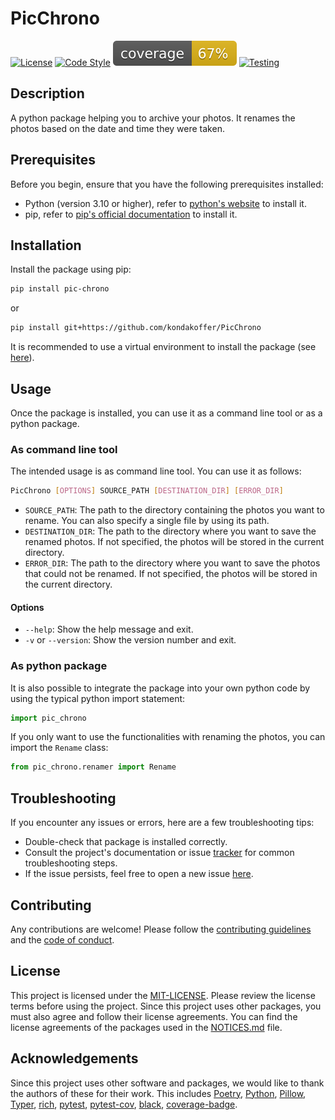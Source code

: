 # PicChrono

[![License](https://img.shields.io/badge/License-MIT-purple.svg)](LICENSE)
[![Code Style](https://img.shields.io/badge/Code%20Style-black-black.svg)](https://github.com/psf/black)
[![Coverage](./assets/badges/coverage.svg)](./assets/badges/coverage.svg)
[![Testing](https://img.shields.io/badge/Testing-PyTest-olive.svg)](https://docs.pytest.org/)


## Description
A python package helping you to archive your photos. It renames the photos based on the date and time they were taken.

## Prerequisites
Before you begin, ensure that you have the following prerequisites installed:

- Python (version 3.10 or higher), refer to [python's website](https://www.python.org) to install it.
- pip, refer to [pip's official documentation](https://pip.pypa.io/en/stable/installing/) to install it.

## Installation
Install the package using pip:
```bash
pip install pic-chrono
```
or 
```bash
pip install git+https://github.com/kondakoffer/PicChrono
```
It is recommended to use a virtual environment to install the package (see [here](https://docs.python.org/3/library/venv.html)).

## Usage
Once the package is installed, you can use it as a command line tool or as a python package.

### As command line tool
The intended usage is as command line tool. You can use it as follows:
```bash
PicChrono [OPTIONS] SOURCE_PATH [DESTINATION_DIR] [ERROR_DIR]  
```
- `SOURCE_PATH`: The path to the directory containing the photos you want to rename. You can also specify a single file by using its path.
- `DESTINATION_DIR`: The path to the directory where you want to save the renamed photos. If not specified, the photos will be stored in the current directory.
- `ERROR_DIR`: The path to the directory where you want to save the photos that could not be renamed. If not specified, the photos will be stored in the current directory.

#### Options
- `--help`: Show the help message and exit.
- `-v` or `--version`: Show the version number and exit.

### As python package
It is also possible to integrate the package into your own python code by using the typical python import statement:
```python
import pic_chrono
```
If you only want to use the functionalities with renaming the photos, you can import the `Rename` class:
```python
from pic_chrono.renamer import Rename
```

<!-- For an extended documentation of the package, please refer to ***ADD LINK TO DOCS***. -->

## Troubleshooting
If you encounter any issues or errors, here are a few troubleshooting tips:

- Double-check that package is installed correctly.
- Consult the project's documentation or issue [tracker](https://github.com/kondakoffer/PicChrono/issues) for common troubleshooting steps.
- If the issue persists, feel free to open a new issue [here](https://github.com/kondakoffer/PicChrono/issues).

## Contributing
Any contributions are welcome! 
Please follow the [contributing guidelines](CONTRIBUTING.md) and the [code of conduct](CODE_OF_CONDUCT.md).

## License
This project is licensed under the [MIT-LICENSE](LICENSE). 
Please review the license terms before using the project.
Since this project uses other packages, you must also agree and follow their license agreements. You can find the license agreements of the packages used in the [NOTICES.md](NOTICES.md) file.

## Acknowledgements
Since this project uses other software and packages, we would like to thank the authors of these for their work.
This includes [Poetry](https://python-poetry.org/), [Python](https://www.python.org/), [Pillow](https://python-pillow.org/), [Typer](https://typer.tiangolo.com/), [rich](https://github.com/Textualize/rich), [pytest](https://docs.pytest.org/), [pytest-cov](https://github.com/pytest-dev/pytest-cov), [black](https://github.com/psf/black), [coverage-badge](https://github.com/dbrgn/coverage-badge).
